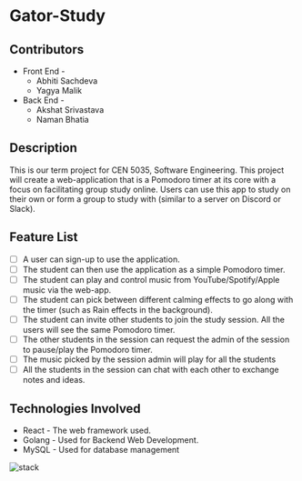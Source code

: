 # Gator-Study
## Contributors 

 - Front End - 
	 - Abhiti Sachdeva
	 - Yagya Malik
 - Back End - 
	 - Akshat Srivastava
	 - Naman Bhatia
## Description
This is our term project for CEN 5035, Software Engineering. This project will create a web-application that is a Pomodoro timer at its core with a focus on facilitating group study online. Users can use this app to study on their own or form a group to study with (similar to a server on Discord or Slack). 
## Feature List

 - [ ] A user can sign-up to use the application.
 - [ ] The student can then use the application as a simple Pomodoro timer.
 - [ ] The student can play and control music from YouTube/Spotify/Apple music via the web-app.
 - [ ] The student can pick between different calming effects to go along with the timer (such as Rain effects in the background).
 - [ ] The student can invite other students to join the study session. All the users will see the same Pomodoro timer.
 - [ ] The other students in the session can request the admin of the session to pause/play the Pomodoro timer.
 - [ ] The music picked by the session admin will play for all the students
 - [ ] All the students in the session can chat with each other to exchange notes and ideas.

## Technologies Involved

 - React - The web framework used.
 - Golang - Used for Backend Web Development.
 - MySQL - Used for database management
 
![stack](https://user-images.githubusercontent.com/33253758/149400789-1cd7b443-c048-4210-9df2-698432760f80.png)
